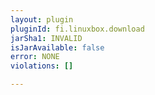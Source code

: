 ```yaml
---
layout: plugin
pluginId: fi.linuxbox.download
jarSha1: INVALID
isJarAvailable: false
error: NONE
violations: []

---
```

